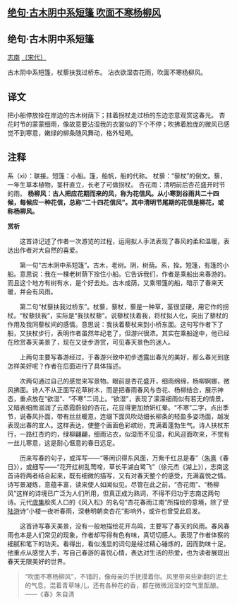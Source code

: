 ## [绝句·古木阴中系短篷 吹面不寒杨柳风](https://zhuanlan.zhihu.com/p/336453409)

## 绝句·古木阴中系短篷

[志南](https://link.zhihu.com/?target=https%3A//so.gushiwen.cn/authorv_a9890d31f972.aspx) [〔宋代〕](https://link.zhihu.com/?target=https%3A//so.gushiwen.cn/shiwens/default.aspx%3Fcstr%3D%e5%ae%8b%e4%bb%a3)

古木阴中系短篷，杖藜扶我过桥东。
沾衣欲湿杏花雨，吹面不寒杨柳风。



## **译文**


把小船停放拴在岸边的古木树荫下；拄着拐杖走过桥的东边恣意观赏这春光。
杏花时节的蒙蒙细雨，像故意要沾湿我的衣裳似的下个不停；吹拂着脸庞的微风已感觉不到寒意，嫩绿的柳条随风舞动，格外轻飏。

## **注释**


系（xì）：联接。短篷：小船。篷，船帆，船的代称。
杖藜：“藜杖”的倒文。藜，一年生草本植物，茎杆直立，长老了可做拐杖。
杏花雨：清明前后杏花盛开时节的雨。
**杨柳风：古人把应花期而来的风，称为花信风。从小寒到谷雨共二十四候，每候应一种花信，总称“二十四花信风”。其中清明节尾期的花信是柳花，或称杨柳风。**



**赏析**

　　这首诗记述了作者一次游览的过程，运用拟人手法表现了春风的柔和温暖，表达出作者对大自然的喜爱。

　　第一句“古木阴中系短篷”。古木，老树。阴，树荫。系，拴。短篷，有篷的小船。意思说：我在一棵老树荫下拴住小船。它告诉我们，作者是乘船出来春游的。而且这个地方有树有水，是个好去处。古木成荫，又乘带篷的船，暗示了春来天暖，并会有风雨。

　　第二句“杖藜扶我过桥东”。杖藜，藜杖，藜是一种草，茎很坚硬，用它作的拐杖。“杖藜扶我”，实际是“我扶杖藜”。说藜杖扶着我，将杖拟人化，突出了藜杖的作用及我同藜杖间的感情。意思说：我扶着藜杖来到小桥东面。这句写作者下了船，又扶杖步行，表明作者虽然年纪老了，但游兴很浓。其实在乘船途中，他已经在欣赏春天美景了，现在又徒步游赏，可见春天景色的迷人。

　　上两句主要写春游经过，于春游兴致中初步透露出春光的美好，那么春光到底怎样美好呢？作者在后面进行了具体描述。

　　次两句通过自己的感觉来写景物。眼前是杏花盛开，细雨绵绵，杨柳婀娜，微风拂面。诗人不从正面写花草树木，而是把春雨春风与杏花、杨柳结合，展示神态，重点放在“欲湿”、“不寒”二词上。“欲湿”，表现了濛濛细雨似有若无的情景，又暗表细雨滋润了云蒸霞蔚般的杏花，花显得更加娇妍红晕。“不寒”二字，点出季节，说春风扑面，带有丝丝暖意，连缀下面风吹动细长柳条的轻盈多姿场面，越发表现出春的宜人。这样表达，使整个画面色彩缤纷，充满着蓬勃生气。诗人扶杖东行，一路红杏灼灼，绿柳翩翩，细雨沾衣，似湿而不见湿，和风迎面吹来，不觉有一丝儿寒意，这是耐心惬意的春日远足。

　　历来写春的句子，或浑写——“等闲识得东风面，万紫千红总是春”（[朱熹](https://link.zhihu.com/?target=https%3A//so.gushiwen.cn/authorv_ae228ff17e71.aspx)《春日》），或细写——“花开红树乱莺啼，草长平湖白鹭飞”（徐元杰《湖上》），志南这首诗将两者结合起来，既有细微的描写，又有对春天整个的感受，充满喜悦之情。诗写景凝练，意蕴丰富，读来使人如闻似见。尽管在此之前，“杏花雨”、“杨柳风”这样的诗境已广泛为人们所用，但真正成为熟词，不得不归功于志南这两句诗。元代[虞集](https://link.zhihu.com/?target=https%3A//so.gushiwen.cn/authorv_50cf5a50bb31.aspx)脍炙人口的《风入松》的名句“杏花春雨江南”所描绘的意境，除了受[陆游](https://link.zhihu.com/?target=https%3A//so.gushiwen.cn/authorv_efd5da0ed1a1.aspx)诗“小楼一夜听春雨，深巷明朝卖杏花”影响外，或许也曾受此启发。

　　这首诗写春天美景，没有一般地描绘花开鸟鸣，主要写了春天的风雨。春风春雨也本是人们常见的现象，作者却写得有色有味，真切切感人。表现了作者体察的细腻和笔下的功夫。看得出，看似浅显的词句是经过精心锤炼的，因而韵味十足。他重点从感觉入手，写自己春游的喜悦心情，表达对生活的热爱，也为读者展现出春天无限美好的世界。

> “吹面不寒杨柳风”，不错的，像母亲的手抚摸着你。风里带来些新翻的泥土的气息，混着青草味儿，还有各种花的香，都在微微润湿的空气里酝酿。
> ——《春》朱自清